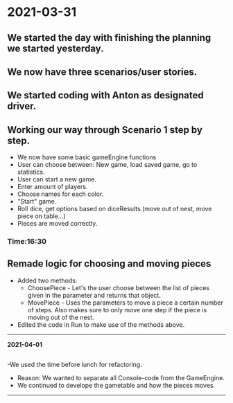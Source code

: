 # 2021-03-31

## We started the day with finishing the planning we started yesterday.

## We now have three scenarios/user stories.

## We started coding with Anton as designated driver.

## Working our way through Scenario 1 step by step.
- We now have some basic gameEngine functions
- User can choose between: New game, load saved game, go to statistics.
- User can start a new game.
- Enter amount of players.
- Choose names for each color.
- "Start" game.
- Roll dice, get options based on diceResults.(move out of nest, move piece on table...)
- Pieces are moved correctly.

### Time:16:30

## Remade logic for choosing and moving pieces
* Added two methods:
  * ChoosePiece - Let's the user choose between the list of pieces given in the parameter and returns that object.
  * MovePiece - Uses the parameters to move a piece a certain number of steps. Also makes sure to only move one step if the piece is moving out of the nest.
* Edited the code in Run to make use of the methods above.

___
**2021-04-01**

## 
-We used the time before lunch for refactoring.
- Reason: We wanted to separate all Console-code from the GameEngine.  
- We continued to develope the gametable and how the pieces moves.
___

